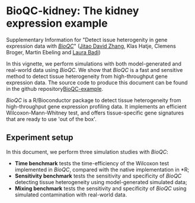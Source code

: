 # BioQC-kidney: The kidney expression example
Supplementary Information for "Detect issue heterogenity in gene expression data with [*BioQC*](https://github.com/Accio/BioQC)" ([Jitao David Zhang](mailto:jitao_david.zhang@roche.com), Klas Hatje, Clemens Broger, Martin Ebeling and [Laura Badi](laura.badi@roche.com))




In this vignette, we perform simulations with both model-generated and real-world data using *BioQC*. We show that *BioQC* is a fast and sensitive method to detect tissue heterogeneity from high-throughput gene expression data. The source code to produce this document can be found in the github repository[BioQC-example](https://github.com/Accio/BioQC-example).

*BioQC* is a R/Bioconductor package to detect tissue heterogeneity from high-throughput gene expression profiling data. It implements an      efficient Wilcoxon-Mann-Whitney test, and offers tissue-specific gene signatures that are ready to use 'out of the box'.


Experiment setup
----------------
In this document, we perform three simulation studies with *BioQC*:

* **Time benchmark** tests the time-efficiency of the Wilcoxon test implemented in *BioQC*, compared with the native implementation in *R;
* **Sensitivity benchmark** tests the sensitivity and specificity of *BioQC* detecting tissue heterogeneity using model-generated simulated data;
* **Mixing benchmark** tests the sensitivity and specificity of *BioQC* using simulated contamination with real-world data.

